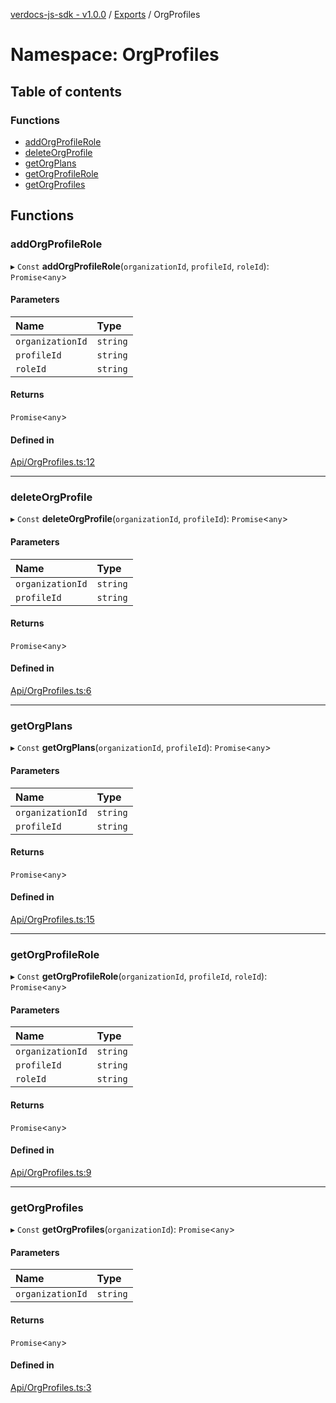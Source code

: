 [verdocs-js-sdk - v1.0.0](../README.md) / [Exports](../modules.md) / OrgProfiles

# Namespace: OrgProfiles

## Table of contents

### Functions

- [addOrgProfileRole](OrgProfiles.md#addorgprofilerole)
- [deleteOrgProfile](OrgProfiles.md#deleteorgprofile)
- [getOrgPlans](OrgProfiles.md#getorgplans)
- [getOrgProfileRole](OrgProfiles.md#getorgprofilerole)
- [getOrgProfiles](OrgProfiles.md#getorgprofiles)

## Functions

### addOrgProfileRole

▸ `Const` **addOrgProfileRole**(`organizationId`, `profileId`, `roleId`): `Promise`<`any`\>

#### Parameters

| Name | Type |
| :------ | :------ |
| `organizationId` | `string` |
| `profileId` | `string` |
| `roleId` | `string` |

#### Returns

`Promise`<`any`\>

#### Defined in

[Api/OrgProfiles.ts:12](https://github.com/Verdocs/js-sdk/blob/6ec87bd/src/Api/OrgProfiles.ts#L12)

___

### deleteOrgProfile

▸ `Const` **deleteOrgProfile**(`organizationId`, `profileId`): `Promise`<`any`\>

#### Parameters

| Name | Type |
| :------ | :------ |
| `organizationId` | `string` |
| `profileId` | `string` |

#### Returns

`Promise`<`any`\>

#### Defined in

[Api/OrgProfiles.ts:6](https://github.com/Verdocs/js-sdk/blob/6ec87bd/src/Api/OrgProfiles.ts#L6)

___

### getOrgPlans

▸ `Const` **getOrgPlans**(`organizationId`, `profileId`): `Promise`<`any`\>

#### Parameters

| Name | Type |
| :------ | :------ |
| `organizationId` | `string` |
| `profileId` | `string` |

#### Returns

`Promise`<`any`\>

#### Defined in

[Api/OrgProfiles.ts:15](https://github.com/Verdocs/js-sdk/blob/6ec87bd/src/Api/OrgProfiles.ts#L15)

___

### getOrgProfileRole

▸ `Const` **getOrgProfileRole**(`organizationId`, `profileId`, `roleId`): `Promise`<`any`\>

#### Parameters

| Name | Type |
| :------ | :------ |
| `organizationId` | `string` |
| `profileId` | `string` |
| `roleId` | `string` |

#### Returns

`Promise`<`any`\>

#### Defined in

[Api/OrgProfiles.ts:9](https://github.com/Verdocs/js-sdk/blob/6ec87bd/src/Api/OrgProfiles.ts#L9)

___

### getOrgProfiles

▸ `Const` **getOrgProfiles**(`organizationId`): `Promise`<`any`\>

#### Parameters

| Name | Type |
| :------ | :------ |
| `organizationId` | `string` |

#### Returns

`Promise`<`any`\>

#### Defined in

[Api/OrgProfiles.ts:3](https://github.com/Verdocs/js-sdk/blob/6ec87bd/src/Api/OrgProfiles.ts#L3)
